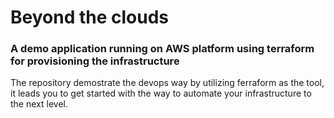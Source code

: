 # Beyond the clouds
### A demo application running on AWS platform using terraform for provisioning the infrastructure

The repository demostrate the devops way by utilizing ferraform as the tool, it leads you to get started with the way to automate your infrastructure to the next level.
